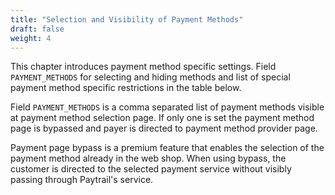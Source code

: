 ```yaml
---
title: "Selection and Visibility of Payment Methods"
draft: false
weight: 4
---
```


This chapter introduces payment method specific settings. Field `PAYMENT_METHODS` for selecting and hiding methods and list of special payment method specific restrictions in the table below.

Field `PAYMENT_METHODS` is a comma separated list of payment methods visible at payment method selection page. If only one is set the payment method page is bypassed and payer is directed to payment method provider page.

Payment page bypass is a premium feature that enables the selection of the payment method already in the web shop. When using bypass, the customer is directed to the selected payment service without visibly passing through Paytrail's service.
